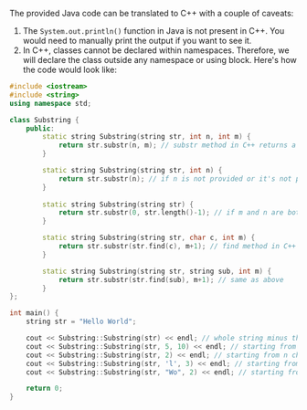 The provided Java code can be translated to C++ with a couple of caveats:

1. The `System.out.println()` function in Java is not present in C++. You would need to manually print the output if you want to see it.
2. In C++, classes cannot be declared within namespaces. Therefore, we will declare the class outside any namespace or using block. Here's how the code would look like:
```c++
#include <iostream>
#include <string>
using namespace std;

class Substring {
    public:
        static string Substring(string str, int n, int m) {
            return str.substr(n, m); // substr method in C++ returns a substring of the specified length
        }

        static string Substring(string str, int n) {
            return str.substr(n); // if n is not provided or it's not possible to convert it to an integer value, substr method starts from the index '0' by default
        }
        
        static string Substring(string str) {
            return str.substr(0, str.length()-1); // if m and n are both 0, then the default values for substr method will be used: starts from the beginning of the string and goes till the second last character
        }

        static string Substring(string str, char c, int m) {
            return str.substr(str.find(c), m+1); // find method in C++ returns the index of first occurrence of a given character or string
        }

        static string Substring(string str, string sub, int m) {
            return str.substr(str.find(sub), m+1); // same as above
        }
};

int main() {
    string str = "Hello World";

    cout << Substring::Substring(str) << endl; // whole string minus the last character
    cout << Substring::Substring(str, 5, 10) << endl; // starting from n characters in and of m length
    cout << Substring::Substring(str, 2) << endl; // starting from n characters in, up to the end of the string
    cout << Substring::Substring(str, 'l', 3) << endl; // starting from a known character within the string and of m length
    cout << Substring::Substring(str, "Wo", 2) << endl; // starting from a known substring within the string and of m length

    return 0;
}
```
